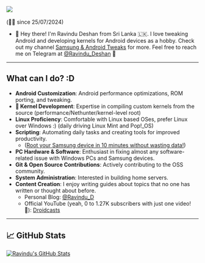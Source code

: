 ![](https://komarev.com/ghpvc/?username=ravindu644&style=for-the-badge)  
<br>(☝🏼 since 25/07/2024)

- 👋 Hey there! I'm Ravindu Deshan from Sri Lanka 🇱🇰. I love tweaking Android and developing kernels for Android devices as a hobby. Check out my channel [Samsung & Android Tweaks](https://t.me/SamsungTweaks) for more. Feel free to reach me on Telegram at [@Ravindu_Deshan](https://t.me/Ravindu_Deshan) 💬

---

## What can I do? :D
- **Android Customization**: Android performance optimizations, ROM porting, and tweaking.
- **🐧 Kernel Development**: Expertise in compiling custom kernels from the source (performance/Nethunter/kernel-level root)
- **Linux Proficiency**: Comfortable with Linux based OSes, prefer Linux over Windows :) (daily driving Linux Mint and Pop!_OS) 
- **Scripting**: Automating daily tasks and creating tools for improved productivity.  
  - ([Root your Samsung device in 10 minutes without wasting data!](https://github.com/ravindu644/samloader-actions))  
- **PC Hardware & Software**: Enthusiast in fixing almost any software-related issue with Windows PCs and Samsung devices.  
- **Git & Open Source Contributions**: Actively contributing to the OSS community.  
- **System Administration**: Interested in building home servers.  
- **Content Creation**: I enjoy writing guides about topics that no one has written or thought about before.  
  - Personal Blog: [@Ravindu_D](https://t.me/Ravindu_D)  
  - Official YouTube (yeah, 0 to 1.27K subscribers with just one video! 🙂): [Droidcasts](https://www.youtube.com/channel/UCV618w09SRRNqQ515_JZVEg)  
---

## 📈 GitHub Stats  

<!-- GitHub Stats Cards -->  
<a href="https://github.com/ravindu644">  
  <img align="center" src="https://github-readme-stats.vercel.app/api?username=ravindu644&show_icons=true&line_height=27&count_private=true&title_color=ffffff&text_color=c9cacc&icon_color=2bbc8a&bg_color=1d1f21" alt="Ravindu's GitHub Stats" />  
</a>  

</br>  
</br>
